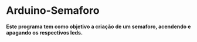 # Arduino-Semaforo
**Este programa tem como objetivo a criação de um semaforo, acendendo e apagando os respectivos leds.**
